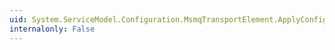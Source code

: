 ```yaml
---
uid: System.ServiceModel.Configuration.MsmqTransportElement.ApplyConfiguration(System.ServiceModel.Channels.BindingElement)
internalonly: False
---
```

